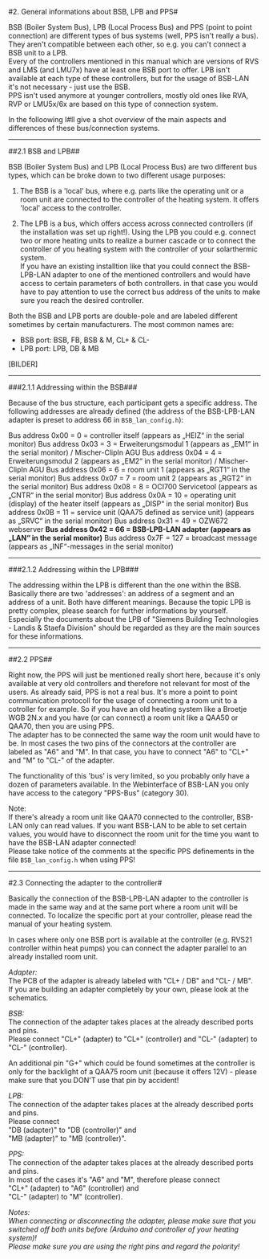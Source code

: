 #2. General informations about BSB, LPB and PPS#  
   
BSB (Boiler System Bus), LPB (Local Process Bus) and PPS (point to point connection) are different types of bus systems (well, PPS isn't really a bus). They aren't compatible between each other, so e.g. you can't connect a BSB unit to a LPB.  
Every of the controllers mentioned in this manual which are versions of RVS and LMS (and LMU7x) have at least one BSB port to offer. LPB isn't available at each type of these controllers, but for the usage of BSB-LAN it's not necessary - just use the BSB.  
PPS isn't used anymore at younger controllers, mostly old ones like RVA, RVP or LMU5x/6x are based on this type of connection system.  
   
In the folloowing I#ll give a shot overview of the main aspects and differences of these bus/connection systems.  
   
---   
      
##2.1 BSB and LPB##  
   
BSB (Boiler System Bus) and LPB (Local Process Bus) are two different bus types, which can be broke down to two different usage purposes:  
  
1. The BSB is a 'local' bus, where e.g. parts like the operating unit or a room unit are connected to the controller of the heating system. It offers 'local' access to the controller.  
   
2. The LPB is a bus, which offers access across connected controllers (if the installation was set up right!). Using the LPB you could e.g. connect two or more heating units to realize a burner cascade or to connect the controller of you heating system with the controller of your solarthermic system.  
If you have an existing installtion like that you could connect the BSB-LPB-LAN adapter to one of the mentioned controllers and would have access to certain parameters of both controllers. in that case you would have to pay attention to use the correct bus address of the units to make sure you reach the desired controller.  

Both the BSB and LPB ports are double-pole and are labeled different sometimes by certain manufacturers. The most common names are:  
- BSB port: BSB, FB, BSB & M, CL+ & CL-  
- LPB port: LPB, DB & MB  
   
[BILDER]  

   
---  
   
###2.1.1 Addressing within the BSB###  
   
Because of the bus structure, each participant gets a specific address. The following addresses are already defined (the address of the BSB-LPB-LAN adapter is preset to address 66 in  `BSB_lan_config.h`):  
   
Bus address 0x00 = 0 = controller itself (appears as „HEIZ“ in the serial monitor)
Bus address 0x03 = 3 = Erweiterungsmodul 1 (appears as „EM1“ in the serial monitor) / Mischer-ClipIn AGU
Bus address 0x04 = 4 = Erweiterungsmodul 2 (appears as „EM2“ in the serial monitor) / Mischer-ClipIn AGU
Bus address 0x06 = 6 = room unit 1 (appears as „RGT1“ in the serial monitor)
Bus address 0x07 = 7 = room unit 2 (appears as „RGT2“ in the serial monitor)
Bus address 0x08 = 8 = OCI700 Servicetool (appears as „CNTR“ in the serial monitor)
Bus address 0x0A = 10 = operating unit (display) of the heater itself (appears as „DISP“ in the serial monitor)
Bus address 0x0B = 11 = service unit (QAA75 defined as service unit) (appears as „SRVC“ in the serial monitor)
Bus address 0x31 = 49 = OZW672 webserver
**Bus address 0x42 = 66 = BSB-LPB-LAN adapter (appears as „LAN“ in the serial monitor)**
Bus address 0x7F = 127 = broadcast message (appears as „INF“-messages in the serial monitor)  
   
---  
    
###2.1.2 Addressing within the LPB###  
   
The addressing within the LPB is different than the one within the BSB. Basically there are two 'addresses': an address of a segment and an address of a unit. Both have different meanings. Because the topic LPB is pretty complex, please search for further informations by yourself. Especially the documents about the LPB of "Siemens Building Technologies - Landis & Staefa Division" should be regarded as they are the main sources for these informations.  
   
---  
   
##2.2 PPS##  
   
Right now, the PPS will just be mentioned really short here, because it's only available at very old controllers and therefore not relevant for most of the users. As already said, PPS is not a real bus. It's more a point to point communication protocoll for the usage of connecting a room unit to a cotroller for example. So if you have an old heating system like a Broetje WGB 2N.x and you have (or can connect) a room unit like a QAA50 or QAA70, then you are using PPS.  
The adapter has to be connected the same way the room unit would have to be. In most cases the two pins of the connectors at the controller are labeled as "A6" and "M". In that case, you have to connect "A6" to "CL+"  and "M" to "CL-" of the adapter.  
  
The functionality of this 'bus' is very limited, so you probably only have a dozen of parameters available. In the Webinterface of BSB-LAN you only have access to the category "PPS-Bus" (category 30).  

Note:  
If there's already a room unit like QAA70 connected to the controller, BSB-LAN only can read values. If you want BSB-LAN to be able to set certain values, you would have to disconnect the room unit for the time you want to have the BSB-LAN adapter connected!  
Please take notice of the comments at the specific PPS definements in the file `BSB_lan_config.h` when using PPS!  
   
---  
   
#2.3 Connecting the adapter to the controller#  
  
Basically the connection of the BSB-LPB-LAN adapter to the controller is made in the same way and at the same port where a room unit will be connected. To localize the specific port at your controller, please read the manual of your heating system.  
  
In cases where only one BSB port is available at the controller (e.g. RVS21 controller within heat pumps) you can connect the adapter parallel to an already installed room unit.  

*Adapter:*  
The PCB of the adapter is already labeled with "CL+ / DB" and "CL- / MB".  
If you are building an adapter completely by your own, please look at the schematics.  
  
*BSB:*  
The connection of the adapter takes places at the already described ports and pins.  
Please connect 
"CL+" (adapter) to "CL+" (controller) and 
"CL-" (adapter) to "CL-" (controller).    
  
An additional pin "G+" which could be found sometimes at the controller is only for the backlight of a QAA75 room unit (because it offers 12V) - please make sure that you DON'T use that pin by accident!  
   
*LPB:*  
The connection of the adapter takes places at the already described ports and pins.  
Please connect  
"DB (adapter)" to "DB (controller)" and  
"MB (adapter)" to "MB (controller)".     
   
*PPS:*  
The connection of the adapter takes places at the already described ports and pins.  
In most of the cases it's "A6" and "M", therefore please connect  
"CL+" (adapter) to "A6" (controller) and  
"CL-" (adapter) to "M" (controller).  

*Notes:*  
*When connecting or disconnecting the adapter, please make sure that you switched off both units before (Arduino and controller of your heating system)!*  
*Please make sure you are using the right pins and regard the polarity!*  
   


